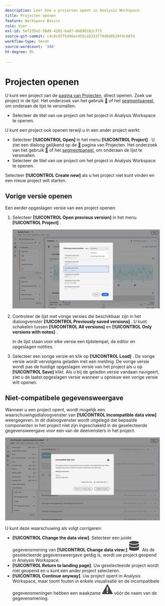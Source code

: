 ```yaml
---
description: Leer hoe u projecten opent in Analysis Workspace.
title: Projecten openen
feature: Workspace Basics
role: User
exl-id: 5ef235e2-50d8-4202-bad7-06090102cf73
source-git-commit: c4c8c0ff5d46ec455ca5333f79d6d8529f4cb87d
workflow-type: tm+mt
source-wordcount: '340'
ht-degree: 0%

---
```


# Projecten openen

U kunt een project van de [&#x200B; pagina van Projecten &#x200B;](/help/analysis-workspace/build-workspace-project/freeform-overview.md) direct openen. Zoek uw project in de lijst. Het onderzoek van het gebruik [&#128279;](/help/analysis-workspace/build-workspace-project/freeform-overview.md#search) of het [&#x200B; segmentpaneel &#x200B;](/help/analysis-workspace/build-workspace-project/freeform-overview.md#segment-panel) om onderaan de lijst te versmallen.

* Selecteer de titel van uw project om het project in Analysis Workspace te openen.

U kunt een project ook openen terwijl u in een ander project werkt.

* Selecteer **[!UICONTROL Open]** in het menu **[!UICONTROL Project]** . U ziet een dialoog gelijkend op de [&#128279;](/help/analysis-workspace/build-workspace-project/freeform-overview.md) pagina van Projecten.  Het onderzoek van het gebruik [&#128279;](/help/analysis-workspace/build-workspace-project/freeform-overview.md#search) of het [&#x200B; segmentpaneel &#x200B;](/help/analysis-workspace/build-workspace-project/freeform-overview.md#segment-panel) om onderaan de lijst te versmallen.
* Selecteer de titel van uw project om het project in Analysis Workspace te openen.

Selecteer **[!UICONTROL Create new]** als u het project niet kunt vinden en een nieuw project wilt starten.

## Vorige versie openen

Een eerder opgeslagen versie van een project openen:

1. Selecteer **[!UICONTROL Open previous version]** in het menu **[!UICONTROL Project]** .

   ![&#x200B; de eerder opgeslagen lijst van projectversies en de opties om Alle versies of slechts versies met nota&#39;s te tonen.](assets/open-previously-saved.png)

1. Controleer de lijst met vorige versies die beschikbaar zijn in het dialoogvenster **[!UICONTROL Previously saved versions]** . U kunt schakelen tussen **[!UICONTROL All versions]** en **[!UICONTROL Only versions with notes]** .

   In de lijst staan voor elke versie een tijdstempel, de editor en opgeslagen notities.


1. Selecteer een vorige versie en klik op **[!UICONTROL Load]** .
De vorige versie wordt vervolgens geladen met een melding. De vorige versie wordt pas de huidige opgeslagen versie van het project als u op **[!UICONTROL Save]** klikt. Als u bij de geladen versie vandaan navigeert, ziet u de laatst opgeslagen versie wanneer u opnieuw een vorige versie wilt openen.


## Niet-compatibele gegevensweergave

Wanneer u een project opent, wordt mogelijk een waarschuwingsdialoogvenster van **[!UICONTROL Incompatible data view]** weergegeven. In dit dialoogvenster wordt uitgelegd dat bepaalde componenten in het project niet zijn ingeschakeld in de geselecteerde gegevensweergave voor een van de deelvensters in het project.

![&#x200B; Niet-compatibel &#x200B;](assets/incompatible-data-view.png)

U kunt deze waarschuwing als volgt corrigeren:

* **[!UICONTROL Change the data view]**. Selecteer een juiste gegevensmening van **[!UICONTROL Change data view:]** ![&#x200B; Gegevens &#x200B;](/help/assets/icons/Data.svg). Als de geselecteerde gegevensweergave geldig is, wordt uw project geopend in Analysis Workspace.
* **[!UICONTROL Return to landing page]**. Uw geselecteerde project wordt niet geopend en u kunt een ander project selecteren.
* **[!UICONTROL Continue anyway]**. Uw project opent in Analysis Workspace, maar toont fouten in enkele visualisatie en de incompatibele gegevensmeningen hebben een waakzame ![&#x200B; Alarm &#x200B;](/help/assets/icons/Alert.svg) vóór de naam van de gegevensmening.

